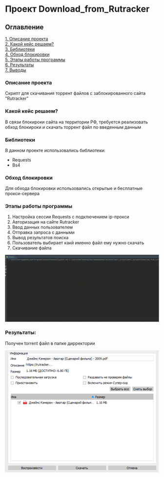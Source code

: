 # Проект Download_from_Rutracker

## Оглавление  
[1. Описание проекта](README.md#Описание-проекта)  
[2. Какой кейс решаем?](README.md#Какой-кейс-решаем)  
[3. Библиотеки](README.md#Библиотеки)  
[4. Обход блокировки](README.md#Обход-блокировки)  
[5. Этапы работы программы](README.md#Этапы-работы-программы)    
[6. Результаты](README.md#Результатыы) <br>
[7. Выводы](README.md#Выводы) 

### Описание проекта    
Скрипт для скачивания торрент файлов с  заблокированного сайта "Rutracker"

### Какой кейс решаем?
В связи блокироки сайта на территории РФ, требуется реализовать обход блокироки и скачать торрент файл по введенным данным

### Библиотеки
В данном проекте использовались библиотеки:

- Requests
- Bs4

### Обход блокировки
Для обхода блокировки использовались открытые и бесплатные прокси-сервера

### Этапы работы программы
<ol>
    <li>Настройка сессии Requests с подключением ip-прокси</li>
    <li>Авторизация на сайте Rutracker</li>
    <li>Ввод данных пользователем</li>
    <li>Отправка запроса с данными</li>
    <li>Вывод результатов поиска</li>
    <li>Пользователь выбирает какй именно файл ему нужно скачать</li>
    <li>Скачивание файла</li>
</ol>

![image.png](for_git/work.gif)

### Результаты:
Получен torrent файл в папке дирректории

![image.png](for_git/img.png)